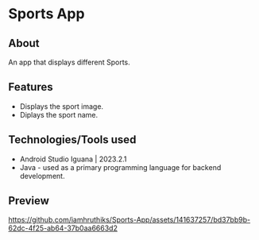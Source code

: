 # Sports App

## About
An app that displays different Sports.

## Features
- Displays the sport image.
- Diplays the sport name.


## Technologies/Tools used
- Android Studio Iguana | 2023.2.1
- Java - used as a primary programming language for backend development.

## Preview


https://github.com/iamhruthiks/Sports-App/assets/141637257/bd37bb9b-62dc-4f25-ab64-37b0aa6663d2


























